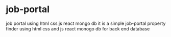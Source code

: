 # job-portal
job portal using html css js react mongo db
it is a simple job-portal property finder using html css and js react monogo db for back end database
